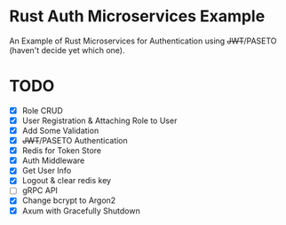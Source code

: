 # Rust Auth Microservices Example
An Example of Rust Microservices for Authentication using ~~JWT~~/PASETO (haven't decide yet which one).

# TODO
- [x] Role CRUD
- [x] User Registration & Attaching Role to User
- [x] Add Some Validation
- [x] ~~JWT~~/PASETO Authentication
- [x] Redis for Token Store
- [x] Auth Middleware
- [x] Get User Info
- [x] Logout & clear redis key
- [ ] gRPC API
- [x] Change bcrypt to Argon2
- [x] Axum with Gracefully Shutdown